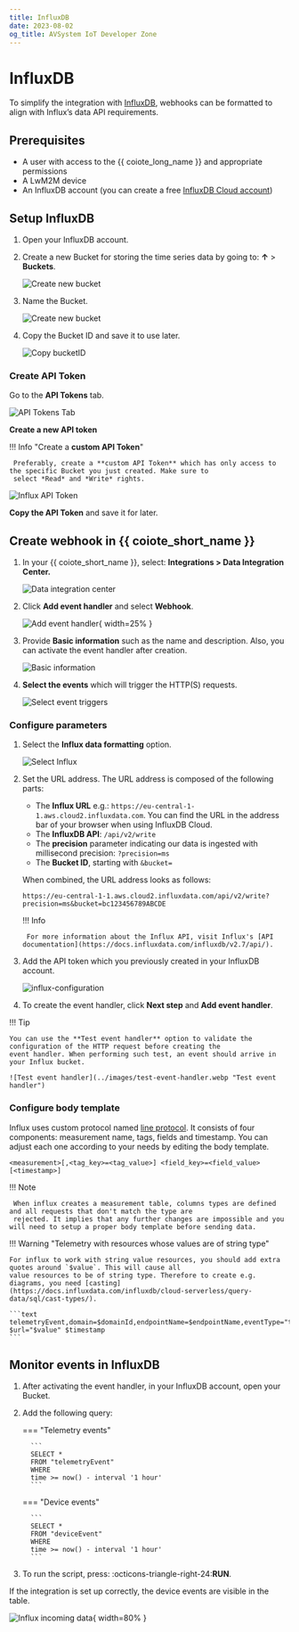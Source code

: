 ```yaml
---
title: InfluxDB
date: 2023-08-02
og_title: AVSystem IoT Developer Zone
---
```


# InfluxDB

To simplify the integration with [InfluxDB](https://www.influxdata.com/), webhooks can be formatted to align with
Influx’s data API requirements.

## Prerequisites

* A user with access to the {{ coiote_long_name }} and appropriate permissions
* A LwM2M device
* An InfluxDB account (you can create a free [InfluxDB Cloud account](https://www.influxdata.com/get-influxdb/))

## Setup InfluxDB

1. Open your InfluxDB account.

2. Create a new Bucket for storing the time series data by going to: **↑** > **Buckets**.

    ![Create new bucket](../images/influx-buckets.webp "Create new bucket")

3. Name the Bucket.

    ![Create new bucket](../images/influx-create_bucket2.webp "Create new bucket")

4. Copy the Bucket ID and save it to use later.

    ![Copy bucketID](../images/influx-copy-bucketID.webp "Copy bucketID")

### Create API Token

Go to the **API Tokens** tab.

![API Tokens Tab](../images/api-tokens.webp "API Tokens Tab")

**Create a new API token**

!!! Info "Create a **custom API Token**"

     Preferably, create a **custom API Token** which has only access to the specific Bucket you just created. Make sure to
     select *Read* and *Write* rights.

![Influx API Token](../images/influx-api-token.webp "Influx API Token")

**Copy the API Token** and save it for later.

## Create webhook in {{ coiote_short_name }}

1. In your {{ coiote_short_name }}, select: **Integrations > Data Integration Center.**

    ![Data integration center](../images/data-integration-center.webp "Data Integration Center")

2. Click **Add event handler** and select **Webhook**.

    ![Add event handler](../images/add-webhook-handler.webp "Add event handler"){ width=25% }

3. Provide **Basic information** such as the name and description. Also, you can activate the event handler after creation.

    ![Basic information](../images/basic-information.webp "Provide basic information")

4. **Select the events** which will trigger the HTTP(S) requests.

    ![Select event triggers](../images/events.webp "Select event triggers")

### Configure parameters

1. Select the **Influx data formatting** option.

    ![Select Influx](../images/influx-data-formatting.webp "Select Influx")

2. Set the URL address. The URL address is composed of the following parts:

    * The **Influx URL** e.g.: `https://eu-central-1-1.aws.cloud2.influxdata.com`. You can find the URL in the address bar
     of your browser when using InfluxDB Cloud.
    * The **InfluxDB API**: `/api/v2/write`
    * The **precision** parameter indicating our data is ingested with millisecond precision: `?precision=ms`
    * The **Bucket ID**, starting with `&bucket=`

    When combined, the URL address looks as follows:
   
    ```text
    https://eu-central-1-1.aws.cloud2.influxdata.com/api/v2/write?precision=ms&bucket=bc123456789ABCDE
    ```

    !!! Info
       
        For more information about the Influx API, visit Influx's [API documentation](https://docs.influxdata.com/influxdb/v2.7/api/).

3. Add the API token which you previously created in your InfluxDB account.

    ![influx-configuration](../images/influx-configuration.webp)

4. To create the event handler, click **Next step** and **Add event handler**.

!!! Tip

    You can use the **Test event handler** option to validate the configuration of the HTTP request before creating the
    event handler. When performing such test, an event should arrive in your Influx bucket.

    ![Test event handler](../images/test-event-handler.webp "Test event handler")

### Configure body template

Influx uses custom protocol named [line protocol](https://docs.influxdata.com/influxdb/v2/reference/syntax/line-protocol).
It consists of four components: measurement name, tags, fields and timestamp. You can adjust each one according to your
needs by editing the body template.

```text
<measurement>[,<tag_key>=<tag_value>] <field_key>=<field_value> [<timestamp>]
```

!!! Note

     When influx creates a measurement table, columns types are defined and all requests that don't match the type are 
     rejected. It implies that any further changes are impossible and you will need to setup a proper body template before sending data.

!!! Warning "Telemetry with resources whose values are of string type"

    For influx to work with string value resources, you should add extra quotes around `$value`. This will cause all 
    value resources to be of string type. Therefore to create e.g. diagrams, you need [casting](https://docs.influxdata.com/influxdb/cloud-serverless/query-data/sql/cast-types/).
    
    ```text
    telemetryEvent,domain=$domainId,endpointName=$endpointName,eventType="telemetry" $url="$value" $timestamp
    ```

## Monitor events in InfluxDB

1. After activating the event handler, in your InfluxDB account, open your Bucket.

2. Add the following query:

    === "Telemetry events"
 
         ```
         SELECT *
         FROM "telemetryEvent"
         WHERE
         time >= now() - interval '1 hour'
         ```
    === "Device events"
 
         ```
         SELECT *
         FROM "deviceEvent"
         WHERE
         time >= now() - interval '1 hour'
         ```

3. To run the script, press: :octicons-triangle-right-24:**RUN**.

If the integration is set up correctly, the device events are visible in the table.

![Influx incoming data](../images/influx-incoming-data.webp "Influx incoming data"){ width=80% }
